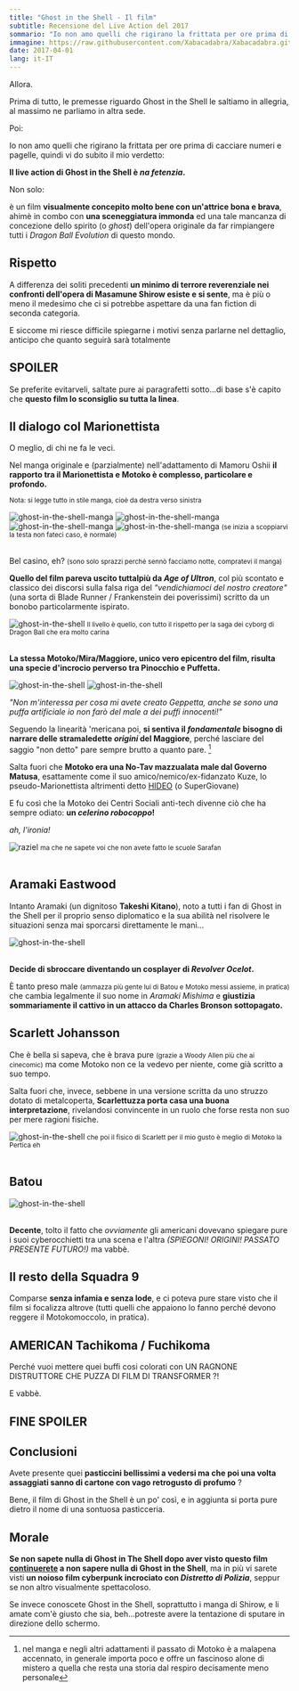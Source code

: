 ```yaml
---
title: "Ghost in the Shell - Il film"
subtitle: Recensione del Live Action del 2017
sommario: "Io non amo quelli che rigirano la frittata per ore prima di cacciare numeri e pagelle, quindi vi do subito il mio verdetto: Il live action di Ghost in the Shell è na fetenzia..."
immagine: https://raw.githubusercontent.com/Xabacadabra/Xabacadabra.github.io/master/images/ghost-in-the-shell-film-2017.jpg
date: 2017-04-01
lang: it-IT
---
```


Allora.

Prima di tutto, le premesse riguardo Ghost in the Shell le saltiamo in allegria, al massimo ne parliamo in altra sede.

Poi:

Io non amo quelli che rigirano la frittata per ore prima di cacciare numeri e pagelle, quindi vi do subito il mio verdetto:

<span itemprop="headline">**Il live action di Ghost in the Shell è _na fetenzia_.**</span>

Non solo:

è un film **visualmente concepito molto bene con un'attrice bona e brava**, ahimè in combo con **una sceneggiatura immonda** ed una tale mancanza di concezione dello spirito (o _ghost_) dell'opera originale da far rimpiangere tutti i _Dragon Ball Evolution_ di questo mondo.

## Rispetto

A differenza dei soliti precedenti **un minimo di terrore reverenziale nei confronti dell'opera di Masamune Shirow esiste e si sente**, ma è più o meno il medesimo che ci si potrebbe aspettare da una fan fiction di seconda categoria.

E siccome mi riesce difficile spiegarne i motivi senza parlarne nel dettaglio, anticipo che quanto seguirà sarà totalmente

## SPOILER

Se preferite evitarveli, saltate pure ai paragrafetti sotto...di base s'è capito che **questo film lo sconsiglio su tutta la linea**.

## Il dialogo col Marionettista

O meglio, di chi ne fa le veci.

Nel manga originale e (parzialmente) nell'adattamento di Mamoru Oshii **il rapporto tra il Marionettista e Motoko è complesso, particolare e profondo.**

<small>Nota: si legge tutto in stile manga, cioè da destra verso sinistra</small>

<img src="https://raw.githubusercontent.com/Xabacadabra/Xabacadabra.github.io/master/gallery/ghost-in-the-shell/ghost-in-the-shell-1.jpg" alt='ghost-in-the-shell-manga'>

<img src="https://raw.githubusercontent.com/Xabacadabra/Xabacadabra.github.io/master/gallery/ghost-in-the-shell/ghost-in-the-shell-2.jpg" alt='ghost-in-the-shell-manga'>

<img src="https://raw.githubusercontent.com/Xabacadabra/Xabacadabra.github.io/master/gallery/ghost-in-the-shell/ghost-in-the-shell-3.jpg" alt='ghost-in-the-shell-manga'>

<img src="https://raw.githubusercontent.com/Xabacadabra/Xabacadabra.github.io/master/gallery/ghost-in-the-shell/ghost-in-the-shell-4.jpg" alt='ghost-in-the-shell-manga'>
<small>(se inizia a scoppiarvi la testa non fateci caso, è normale)</small>
</br></br>

Bel casino, eh? <small>(sono solo sprazzi perché sennò facciamo notte, compratevi il manga)</small>

**Quello del film pareva uscito tuttalpiù da _Age of Ultron_**, col più scontato e classico dei discorsi sulla falsa riga del _"vendichiamoci del nostro creatore"_ (una sorta di Blade Runner / Frankenstein dei poverissimi) scritto da un bonobo particolarmente ispirato.

<img src="https://raw.githubusercontent.com/Xabacadabra/Xabacadabra.github.io/master/gallery/ghost-in-the-shell/c17-c18.jpg" alt='ghost-in-the-shell'>
<small>Il livello è quello, con tutto il rispetto per la saga dei cyborg di Dragon Ball che era molto carina</small>
</br></br>

**La stessa Motoko/Mira/Maggiore, unico vero epicentro del film, risulta una specie d'incrocio perverso tra Pinocchio e Puffetta.**

<img src="https://raw.githubusercontent.com/Xabacadabra/Xabacadabra.github.io/master/gallery/ghost-in-the-shell/puffetta.jpg" alt='ghost-in-the-shell'>

<img src="https://raw.githubusercontent.com/Xabacadabra/Xabacadabra.github.io/master/gallery/ghost-in-the-shell/geppetta.jpg" alt='ghost-in-the-shell'>

_"Non m'interessa per cosa mi avete creato Geppetta, anche se sono una puffa artificiale io non farò del male a dei puffi innocenti!"_

Seguendo la linearità 'mericana poi, **si sentiva il _fondamentale_ bisogno di narrare delle stramaledette _origini_ del Maggiore**, perché lasciare del saggio "non detto" pare sempre brutto a quanto pare. [^passato]

[^passato]: nel manga e negli altri adattamenti il passato di Motoko è a malapena accennato, in generale importa poco e offre un fascinoso alone di mistero a quella che resta una storia dal respiro decisamente meno personale

Salta fuori che **Motoko era una No-Tav mazzualata male dal Governo Matusa**, esattamente come il suo amico/nemico/ex-fidanzato Kuze, lo pseudo-Marionettista altrimenti detto [HIDEO](https://i.pinimg.com/originals/53/27/1a/53271a94795fa70f96881a0b7a3d0ad0.jpg) (o SuperGiovane)

E fu così che la Motoko dei Centri Sociali anti-tech divenne ciò che ha sempre odiato: **un _celerino robocoppo_!**

_ah, l'ironia!_

<img src="https://upload.wikimedia.org/wikipedia/it/7/77/Raziel.jpg" alt='raziel'>
<small>ma che ne sapete voi che non avete fatto le scuole Sarafan </small>
</br></br>

## Aramaki Eastwood

Intanto Aramaki (un dignitoso **Takeshi Kitano**), noto a tutti i fan di Ghost in the Shell per il proprio senso diplomatico e la sua abilità nel risolvere le situazioni senza mai sporcarsi direttamente le mani...

<img src="https://raw.githubusercontent.com/Xabacadabra/Xabacadabra.github.io/master/gallery/ghost-in-the-shell/aramaki.jpg" alt='ghost-in-the-shell'>
</br></br>

**Decide di sbroccare diventando un cosplayer di _Revolver Ocelot_.**

È tanto preso male <small>(ammazza più gente lui di Batou e Motoko messi assieme, in pratica)</small> che cambia legalmente il suo nome in _Aramaki Mishima_ e **giustizia sommariamente il cattivo in un attacco da Charles Bronson sottopagato.**

## Scarlett Johansson

Che è bella si sapeva, che è brava pure <small>(grazie a Woody Allen più che ai cinecomic)</small> ma come Motoko non ce la vedevo per niente, come già scritto a suo tempo.

Salta fuori che, invece, sebbene in una versione scritta da uno struzzo dotato di metalcoperta, **Scarlettuzza porta casa una buona interpretazione**, rivelandosi convincente in un ruolo che forse resta non suo per mere ragioni fisiche.

<img src="https://raw.githubusercontent.com/Xabacadabra/Xabacadabra.github.io/master/gallery/ghost-in-the-shell/scarlett-johansson.jpg" alt='ghost-in-the-shell'>
<small>che poi il fisico di Scarlett per il mio gusto è meglio di Motoko la Pertica eh</small>
</br></br>

## Batou

<img src="https://raw.githubusercontent.com/Xabacadabra/Xabacadabra.github.io/master/gallery/ghost-in-the-shell/batou.jpg" alt='ghost-in-the-shell'>
</br></br>

**Decente**, tolto il fatto che _ovviamente_ gli americani dovevano spiegare pure i suoi cyberocchietti tra una scena e l'altra _(SPIEGONI! ORIGINI! PASSATO PRESENTE FUTURO!)_ ma vabbè.

## Il resto della Squadra 9

Comparse **senza infamia e senza lode**, e ci poteva pure stare visto che il film si focalizza altrove (tutti quelli che appaiono lo fanno perché devono reggere il Motokomoccolo, in pratica).

## AMERICAN Tachikoma / Fuchikoma

Perché vuoi mettere quei buffi cosi colorati con UN RAGNONE DISTRUTTORE CHE PUZZA DI FILM DI TRANSFORMER ?!

E vabbè.

## FINE SPOILER

## Conclusioni

Avete presente quei **pasticcini bellissimi a vedersi ma che poi una volta assaggiati sanno di cartone con vago retrogusto di profumo** ?

Bene, il film di Ghost in the Shell è un po' così, e in aggiunta si porta pure dietro il nome di una sontuosa pasticceria.

## Morale

**Se non sapete nulla di Ghost in The Shell dopo aver visto questo film <u>continuerete</u> a non sapere nulla di Ghost in the Shell**, ma in più vi sarete visti **un noioso film cyberpunk incrociato con _Distretto di Polizia_**, seppur se non altro visualmente spettacoloso.

Se invece conoscete Ghost in the Shell, soprattutto i manga di Shirow, e li amate com'è giusto che sia, beh...potreste avere la tentazione di sputare in direzione dello schermo.
